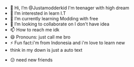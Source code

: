 - 👋 Hi, I’m @Justamodderkid I'm teenager with high dream
- 👀 I’m interested in learn I.T
- 🌱 I’m currently learning Modding with free
- 💞️ I’m looking to collaborate on I don't have idea
- 📫 How to reach me idk
- 😄 Pronouns: just call me bro 
- ⚡ Fun fact:i'm from Indonesia and i'm love to learn new
- think in my down is just a auto text
<!---
Justamodderkid/Justamodderkid is a ✨ special ✨ repository because its `README.md` (this file) appears on your GitHub profile.
You can click the Preview link to take a look at your changes.
--->
- 😕 need new friends
